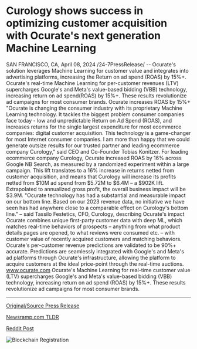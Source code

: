 # Curology shows success in optimizing customer acquisition with Ocurate's next generation Machine Learning

SAN FRANCISCO, CA, April 08, 2024 /24-7PressRelease/ -- Ocurate's solution leverages Machine Learning for customer value and integrates into advertising platforms, increasing the Return on ad spend (ROAS) by 15%+.  Ocurate's real-time Machine Learning for per-customer revenues (LTV) supercharges Google's and Meta's value-based bidding (VBB) technology, increasing return on ad spend(ROAS) by 15%+. These results revolutionize ad campaigns for most consumer brands.  Ocurate increases ROAS by 15%+  "Ocurate is changing the consumer industry with its proprietary Machine Learning technology. It tackles the biggest problem consumer companies face today - low and unpredictable Return on Ad Spend (ROAS), and increases returns for the single largest expenditure for most ecommerce companies: digital customer acquisition. This technology is a game-changer for most Internet consumer companies. I am more than happy that we could generate outsize results for our trusted partner and leading ecommerce company Curology," said CEO and Co-Founder Tobias Konitzer.  For leading ecommerce company Curology, Ocurate increased ROAS by 16% across Google NB Search, as measured by a randomized experiment within a large campaign. This lift translates to a 16% increase in returns netted from customer acquisition, and means that Curology will increase its profits netted from $10M ad spend from $5.72M to $6.4M – a $902K lift. Extrapolated to annualized gross profit, the overall business impact will be $3.9M.  "Ocurate technology has had a substantial and measurable impact on our bottom line. Based on our 2023 revenue data, no initiative we have seen has had anywhere close to a comparable effect on Curology's bottom line." – said Tassilo Festetics, CFO, Curology, describing Ocurate's impact  Ocurate combines unique first-party customer data with deep ML, which matches real-time behaviors of prospects – anything from what product details pages are opened, to what reviews were consumed etc. – with customer value of recently acquired customers and matching behaviors. Ocurate's per-customer revenue predictions are validated to be 90%+ accurate. Predictions are seamlessly integrated with Google's and Meta's ad platforms through Ocurate's infrastructure, allowing the platform to acquire customers at the ideal price-point through the real-time auctions.  www.ocurate.com  Ocurate's Machine Learning for real-time customer value (LTV) supercharges Google's and Meta's value-based bidding (VBB) technology, increasing return on ad spend (ROAS) by 15%+. These results revolutionize ad campaigns for most consumer brands. 

---

[Original/Source Press Release](https://www.24-7pressrelease.com/press-release/509870/curology-shows-success-in-optimizing-customer-acquisition-with-ocurates-next-generation-machine-learning)
                    

[Newsramp.com TLDR](None) 



[Reddit Post](https://www.reddit.com/r/Business_NewsRamp/comments/1byrnso/ocurate_revolutionizes_ad_campaigns_with_15/) 



![Blockchain Registration](https://cdn.newsramp.app/24-7PressRelease/qrcode/244/8/larkbkTr.webp)